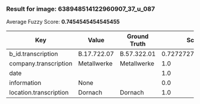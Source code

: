 ### Result for image: 638948514122960907_37_u_087
Average Fuzzy Score: **0.7454545454545455**
<small>

| Key | Value | Ground Truth | Score |
| --- | --- | --- | --- |
| b_id.transcription | B.17.722.07 | B.57.322.01 | 0.7272727272727273 |
| company.transcription | Metallwerke | Metallwerke | 1.0 |
| date |  |  | 1.0 |
| information | None |  | 0.0 |
| location.transcription | Dornach | Dornach | 1.0 |

</small>
